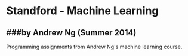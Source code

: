 Standford - Machine Learning
==================================
###by Andrew Ng (Summer 2014)
-----------------------------
Programming assignments from Andrew Ng's machine learning course.
